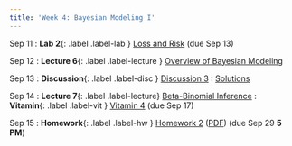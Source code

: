 ```yaml
---
title: 'Week 4: Bayesian Modeling I'
---
```


Sep 11
: **Lab 2**{: .label .label-lab } [Loss and Risk](https://data102.datahub.berkeley.edu/hub/user-redirect/git-pull?repo=https%3A%2F%2Fgithub.com%2Fds-102%2Ffa23-materials&urlpath=lab%2Ftree%2Ffa23-materials%2Flab%2Flab02%2Flab02.ipynb&branch=main) (due Sep 13)

Sep 12
: **Lecture 6**{: .label .label-lecture } [Overview of Bayesian Modeling](lecture/lec06)

Sep 13
: **Discussion**{: .label .label-disc } [Discussion 3](https://drive.google.com/file/d/1Iqjf5qKma2WF2COpEfja0QNGHz0Owk42/view?usp=sharing)
    : [Solutions](https://drive.google.com/file/d/13NvRfhvMJiZYxydT_z-_uT6Znwll4mqo/view?usp=sharing)

Sep 14
: **Lecture 7**{: .label .label-lecture} [Beta-Binomial Inference](lecture/lec07)
: **Vitamin**{: .label .label-vit } [Vitamin 4](https://www.gradescope.com/courses/572015/assignments/3333526/) (due Sep 17)

Sep 15
: **Homework**{: .label .label-hw } [Homework 2](https://data102.datahub.berkeley.edu/hub/user-redirect/git-pull?repo=https%3A%2F%2Fgithub.com%2Fds-102%2Ffa23-materials&urlpath=lab%2Ftree%2Ffa23-materials%2Fhw%2Fhw02%2Fhw2.pdf&branch=main) ([PDF](resources/assets/hw/hw2.pdf)) (due Sep 29 **5 PM**)
